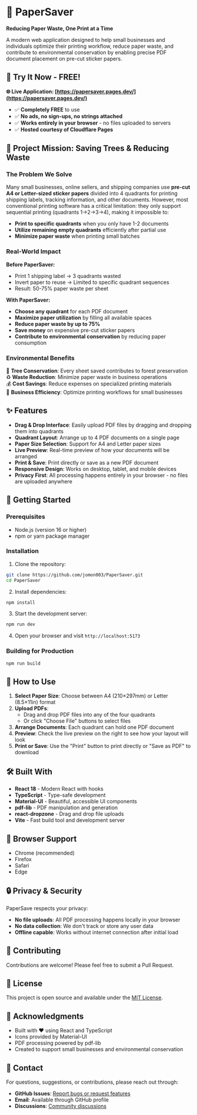 # 📄 PaperSaver

**Reducing Paper Waste, One Print at a Time**

A modern web application designed to help small businesses and individuals optimize their printing workflow, reduce paper waste, and contribute to environmental conservation by enabling precise PDF document placement on pre-cut sticker papers.

## 🚀 **Try It Now - FREE!**

**🌐 Live Application: [https://papersaver.pages.dev/](https://papersaver.pages.dev/)**

- ✅ **Completely FREE** to use
- ✅ **No ads, no sign-ups, no strings attached**
- ✅ **Works entirely in your browser** - no files uploaded to servers
- ✅ **Hosted courtesy of Cloudflare Pages**

## 🌱 **Project Mission: Saving Trees & Reducing Waste**

### The Problem We Solve

Many small businesses, online sellers, and shipping companies use **pre-cut A4 or Letter-sized sticker papers** divided into 4 quadrants for printing shipping labels, tracking information, and other documents. However, most conventional printing software has a critical limitation: they only support sequential printing (quadrants 1→2→3→4), making it impossible to:

- **Print to specific quadrants** when you only have 1-2 documents
- **Utilize remaining empty quadrants** efficiently after partial use
- **Minimize paper waste** when printing small batches

### Real-World Impact

**Before PaperSaver:**
- Print 1 shipping label → 3 quadrants wasted
- Invert paper to reuse → Limited to specific quadrant sequences
- Result: 50-75% paper waste per sheet

**With PaperSaver:**
- **Choose any quadrant** for each PDF document
- **Maximize paper utilization** by filling all available spaces
- **Reduce paper waste by up to 75%**
- **Save money** on expensive pre-cut sticker papers
- **Contribute to environmental conservation** by reducing paper consumption

### Environmental Benefits

🌳 **Tree Conservation**: Every sheet saved contributes to forest preservation  
♻️ **Waste Reduction**: Minimize paper waste in business operations  
💰 **Cost Savings**: Reduce expenses on specialized printing materials  
🏢 **Business Efficiency**: Optimize printing workflows for small businesses

## ✨ Features

- **Drag & Drop Interface**: Easily upload PDF files by dragging and dropping them into quadrants
- **Quadrant Layout**: Arrange up to 4 PDF documents on a single page
- **Paper Size Selection**: Support for A4 and Letter paper sizes
- **Live Preview**: Real-time preview of how your documents will be arranged
- **Print & Save**: Print directly or save as a new PDF document
- **Responsive Design**: Works on desktop, tablet, and mobile devices
- **Privacy First**: All processing happens entirely in your browser - no files are uploaded anywhere

## 🚀 Getting Started

### Prerequisites

- Node.js (version 16 or higher)
- npm or yarn package manager

### Installation

1. Clone the repository:
```bash
git clone https://github.com/jomon003/PaperSaver.git
cd PaperSaver
```

2. Install dependencies:
```bash
npm install
```

3. Start the development server:
```bash
npm run dev
```

4. Open your browser and visit `http://localhost:5173`

### Building for Production

```bash
npm run build
```

## 🎯 How to Use

1. **Select Paper Size**: Choose between A4 (210×297mm) or Letter (8.5×11in) format
2. **Upload PDFs**: 
   - Drag and drop PDF files into any of the four quadrants
   - Or click "Choose File" buttons to select files
3. **Arrange Documents**: Each quadrant can hold one PDF document
4. **Preview**: Check the live preview on the right to see how your layout will look
5. **Print or Save**: Use the "Print" button to print directly or "Save as PDF" to download

## 🛠️ Built With

- **React 18** - Modern React with hooks
- **TypeScript** - Type-safe development
- **Material-UI** - Beautiful, accessible UI components
- **pdf-lib** - PDF manipulation and generation
- **react-dropzone** - Drag and drop file uploads
- **Vite** - Fast build tool and development server

## 📱 Browser Support

- Chrome (recommended)
- Firefox
- Safari
- Edge

## 🔒 Privacy & Security

PaperSave respects your privacy:
- **No file uploads**: All PDF processing happens locally in your browser
- **No data collection**: We don't track or store any user data
- **Offline capable**: Works without internet connection after initial load

## 🤝 Contributing

Contributions are welcome! Please feel free to submit a Pull Request.

## 📄 License

This project is open source and available under the [MIT License](LICENSE).

## 🙏 Acknowledgments

- Built with ❤️ using React and TypeScript
- Icons provided by Material-UI
- PDF processing powered by pdf-lib
- Created to support small businesses and environmental conservation

## 📧 Contact

For questions, suggestions, or contributions, please reach out through:
- **GitHub Issues**: [Report bugs or request features](https://github.com/jomon003/PaperSaver/issues)
- **Email**: Available through GitHub profile
- **Discussions**: [Community discussions](https://github.com/jomon003/PaperSaver/discussions)

